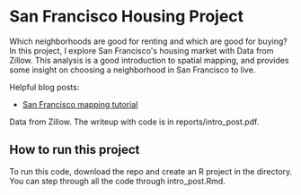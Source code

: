 # San Francisco Housing Project

Which neighborhoods are good for renting and which are good for buying? In this project, I explore San Francisco's housing market with Data from Zillow. This analysis is a good introduction to spatial mapping, and provides some insight on choosing a neighborhood in San Francisco to live.

Helpful blog posts:
- [San Francisco mapping tutorial](http://urbanspatialanalysis.com/dataviz-tutorial-mapping-san-francisco-home-prices-using-r/)

Data from Zillow. The writeup with code is in reports/intro_post.pdf.

## How to run this project

To run this code, download the repo and create an R project in the directory. You can step through all the code through intro_post.Rmd.
